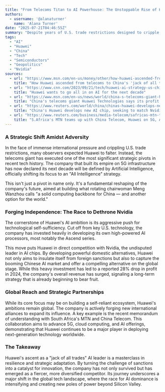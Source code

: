 ```yaml
---
title: "From Telecoms Titan to AI Powerhouse: The Unstoppable Rise of Huawei"
authors:
  - username: '@alanaturner'
    name: 'Alana Turner'
date: "2025-07-21T04:46:55Z"
summary: "Despite years of U.S. trade restrictions designed to cripple its growth, Chinese tech giant Huawei has quietly transformed itself from a telecommunications leader into a formidable, all-encompassing force in the world of Artificial Intelligence. This is the story of a strategic pivot fueled by heavy investment, a relentless drive for self-sufficiency, and global ambition."
tags:
  - "AI"
  - "Huawei"
  - "China"
  - "Tech"
  - "Semiconductors"
  - "Geopolitics"
  - "Nvidia"
sources:
  - url: "https://www.msn.com/en-us/money/other/how-huawei-ascended-from-telecoms-to-china-s-jack-of-all-trades-ai-leader/ar-AA1IXWel"
    title: "How Huawei ascended from telecoms to China's 'jack of all trades' AI leader"
  - url: "https://www.cnn.com/2023/09/21/tech/huawei-ai-strategy-us-china-intl-hnk"
    title: "Huawei wants to go all in on AI for the next decade"
  - url: "https://www.msn.com/en-us/news/world/china-s-telecoms-giant-huawei-technologies-says-its-profit-fell-28-while-revenue-surged-in-2024/ar-AA1C0pcX"
    title: "China's telecoms giant Huawei Technologies says its profit fell 28% while revenue surged in 2024"
  - url: "https://www.reuters.com/world/china/chinas-huawei-develops-new-ai-chip-seeking-match-nvidia-wsj-reports-2025-04-27/"
    title: "China's Huawei develops new AI chip, seeking to match Nvidia, WSJ ..."
  - url: "https://www.reuters.com/business/media-telecom/safricas-mtn-teams-up-with-china-telecom-huawei-5g-ai-2024-11-26/"
    title: "S.Africa's MTN teams up with China Telecom, Huawei on 5G, AI"
---
```


### A Strategic Shift Amidst Adversity

In the face of immense international pressure and crippling U.S. trade restrictions, many observers expected Huawei to falter. Instead, the telecoms giant has executed one of the most significant strategic pivots in recent tech history. The company that built its empire on 5G infrastructure has now declared its next decade will be defined by Artificial Intelligence, officially shifting its focus to an "All Intelligence" strategy.

This isn't just a pivot in name only. It's a fundamental reshaping of the company's future, aimed at building what rotating chairwoman Meng Wanzhou calls "a solid computing backbone for China — and another option for the world."

### Forging Independence: The Race to Dethrone Nvidia

The cornerstone of Huawei's AI ambition is its aggressive push for technological self-sufficiency. Cut off from key U.S. technology, the company has invested heavily in developing its own high-powered AI processors, most notably the Ascend series. 

This move puts Huawei in direct competition with Nvidia, the undisputed leader in AI chips. By developing powerful domestic alternatives, Huawei not only aims to insulate itself from foreign sanctions but also to capture the booming Chinese AI market and offer a compelling alternative on the global stage. While this heavy investment has led to a reported 28% drop in profit in 2024, the company's overall revenue has surged, signaling a long-term strategy that is already beginning to bear fruit.

### Global Reach and Strategic Partnerships

While its core focus may be on building a self-reliant ecosystem, Huawei's ambitions remain global. The company is actively forging new international alliances to expand its influence. A key example is the recent memorandum of understanding with South Africa's MTN and China Telecom. This collaboration aims to advance 5G, cloud computing, and AI offerings, demonstrating that Huawei continues to be a major player in deploying next-generation technology worldwide.

### The Takeaway

Huawei's ascent as a "jack of all trades" AI leader is a masterclass in resilience and strategic adaptation. By turning the challenge of sanctions into a catalyst for innovation, the company has not only survived but has emerged as a fiercer, more diversified competitor. Its journey underscores a major shift in the global tech landscape, where the race for AI dominance is intensifying and creating new poles of power beyond Silicon Valley.
